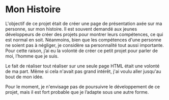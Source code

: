 # Mon Histoire

L'objectif de ce projet était de créer une page de présentation axée sur ma personne, sur mon histoire. Il est souvent demandé aux jeunes développeurs de créer des projets pour montrer leurs compétences, ce qui est normal en soit. Néanmoins, bien que les compétences d'une personne ne soient pas à négliger, je considère sa personnalité tout aussi importante. Pour cette raison, j’ai eu la volonté de créer ce petit projet pour parler de moi, l’homme que je suis.

Le fait de réaliser tout réaliser sur une seule page HTML était une volonté de ma part. Même si cela n'avait pas grand intérêt, j'ai voulu aller jusqu'au bout de mon idée.

Pour le moment, je n'envisage pas de poursuivre le développement de ce projet, mais il est fort probable que je l’adapte sous une autre forme.